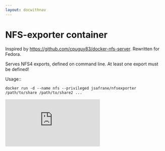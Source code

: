 ```yaml
---
layout: docwithnav
---
```

<!-- BEGIN MUNGE: UNVERSIONED_WARNING -->


<!-- END MUNGE: UNVERSIONED_WARNING -->

# NFS-exporter container

Inspired by https://github.com/cpuguy83/docker-nfs-server. Rewritten for
Fedora.

Serves NFS4 exports, defined on command line. At least one export must be defined!

Usage::

    docker run -d --name nfs --privileged jsafrane/nfsexporter /path/to/share /path/to/share2 ...


<!-- BEGIN MUNGE: GENERATED_ANALYTICS -->
[![Analytics](https://kubernetes-site.appspot.com/UA-36037335-10/GitHub/examples/nfs/exporter/README.html?pixel)]()
<!-- END MUNGE: GENERATED_ANALYTICS -->

